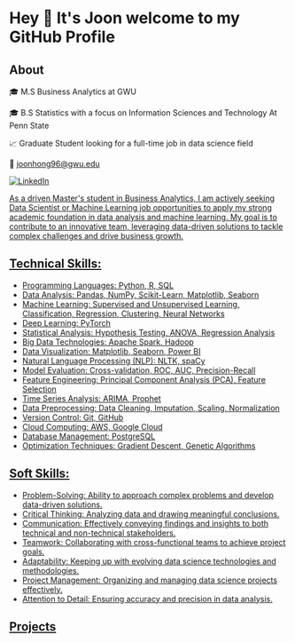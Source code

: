 # Hey 👋 It's Joon welcome to my GitHub Profile

## About

🎓 M.S Business Analytics at GWU

🎓 B.S Statistics with a focus on Information Sciences and Technology At Penn State

📈 Graduate Student looking for a full-time job in data science field

📧 joonhong96@gwu.edu

<a href="https://www.linkedin.com/in/joonkyuhong/" target="_blank"><img src="https://img.shields.io/badge/LinkedIn-%230077B5.svg?&style=flat-square&logo=linkedin&logoColor=white" alt="LinkedIn">


As a driven Master's student in Business Analytics, I am actively seeking Data Scientist or Machine Learning job opportunities to apply my strong academic foundation in data analysis and machine learning. My goal is to contribute to an innovative team, leveraging data-driven solutions to tackle complex challenges and drive business growth.

## Technical Skills:

- Programming Languages: Python, R, SQL
- Data Analysis: Pandas, NumPy, Scikit-Learn, Matplotlib, Seaborn
- Machine Learning: Supervised and Unsupervised Learning, Classification, Regression, Clustering, Neural Networks
- Deep Learning: PyTorch
- Statistical Analysis: Hypothesis Testing, ANOVA, Regression Analysis
- Big Data Technologies: Apache Spark, Hadoop
- Data Visualization: Matplotlib, Seaborn, Power BI
- Natural Language Processing (NLP): NLTK, spaCy
- Model Evaluation: Cross-validation, ROC, AUC, Precision-Recall
- Feature Engineering: Principal Component Analysis (PCA), Feature Selection
- Time Series Analysis: ARIMA, Prophet
- Data Preprocessing: Data Cleaning, Imputation, Scaling, Normalization
- Version Control: Git, GitHub
- Cloud Computing: AWS, Google Cloud
- Database Management: PostgreSQL
- Optimization Techniques: Gradient Descent, Genetic Algorithms


## Soft Skills:

- Problem-Solving: Ability to approach complex problems and develop data-driven solutions.
- Critical Thinking: Analyzing data and drawing meaningful conclusions.
- Communication: Effectively conveying findings and insights to both technical and non-technical stakeholders.
- Teamwork: Collaborating with cross-functional teams to achieve project goals.
- Adaptability: Keeping up with evolving data science technologies and methodologies.
- Project Management: Organizing and managing data science projects effectively.
- Attention to Detail: Ensuring accuracy and precision in data analysis.


## Projects 


